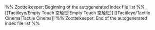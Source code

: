 %% Zoottelkeeper: Beginning of the autogenerated index file list  %%
 [[Tactileye/Empty Touch 空触觉|Empty Touch 空触觉]]
 [[Tactileye/Tactile Cinema|Tactile Cinema]]
%% Zoottelkeeper: End of the autogenerated index file list  %%
